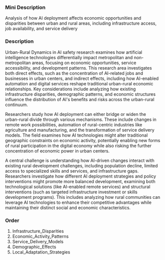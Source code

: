 ### Mini Description

Analysis of how AI deployment affects economic opportunities and disparities between urban and rural areas, including infrastructure access, job availability, and service delivery

### Description

Urban-Rural Dynamics in AI safety research examines how artificial intelligence technologies differentially impact metropolitan and non-metropolitan areas, focusing on economic opportunities, service accessibility, and development patterns. This research area investigates both direct effects, such as the concentration of AI-related jobs and businesses in urban centers, and indirect effects, including how AI-enabled automation and digital services reshape traditional urban-rural economic relationships. Key considerations include analyzing how existing infrastructure disparities, demographic patterns, and economic structures influence the distribution of AI's benefits and risks across the urban-rural continuum.

Researchers study how AI deployment can either bridge or widen the urban-rural divide through various mechanisms. These include changes in remote work possibilities, automation of rural-centric industries like agriculture and manufacturing, and the transformation of service delivery models. The field examines how AI technologies might alter traditional geographic constraints on economic activity, potentially enabling new forms of rural participation in the digital economy while also risking the further concentration of economic power in urban centers.

A central challenge is understanding how AI-driven changes interact with existing rural development challenges, including population decline, limited access to specialized skills and services, and infrastructure gaps. Researchers investigate how different AI deployment strategies and policy interventions might promote more balanced development, examining both technological solutions (like AI-enabled remote services) and structural interventions (such as targeted infrastructure investment or skills development programs). This includes analyzing how rural communities can leverage AI technologies to enhance their competitive advantages while maintaining their distinct social and economic characteristics.

### Order

1. Infrastructure_Disparities
2. Economic_Activity_Patterns
3. Service_Delivery_Models
4. Demographic_Effects
5. Local_Adaptation_Strategies
